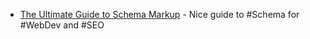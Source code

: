 - [The Ultimate Guide to Schema Markup](https://seotesting.com/blog/schema-markup) - Nice guide to #Schema for #WebDev and #SEO